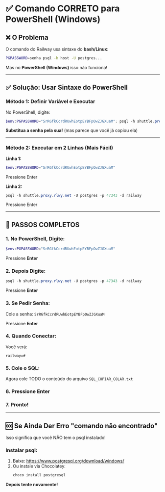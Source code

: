 # ✅ Comando CORRETO para PowerShell (Windows)

## ❌ O Problema

O comando do Railway usa sintaxe do **bash/Linux**:
```bash
PGPASSWORD=senha psql -h host -U postgres...
```

Mas no **PowerShell (Windows)** isso não funciona!

---

## ✅ Solução: Usar Sintaxe do PowerShell

### Método 1: Definir Variável e Executar

No PowerShell, digite:

```powershell
$env:PGPASSWORD="SrRGfkCcrdRUwhEotpEYBFpOwZJGXuaM"; psql -h shuttle.proxy.rlwy.net -U postgres -p 47343 -d railway
```

**Substitua a senha pela sua!** (mas parece que você já copiou ela)

---

### Método 2: Executar em 2 Linhas (Mais Fácil)

**Linha 1:**
```powershell
$env:PGPASSWORD="SrRGfkCcrdRUwhEotpEYBFpOwZJGXuaM"
```

Pressione Enter

**Linha 2:**
```powershell
psql -h shuttle.proxy.rlwy.net -U postgres -p 47343 -d railway
```

Pressione Enter

---

## 🎯 PASSOS COMPLETOS

### 1. No PowerShell, Digite:

```powershell
$env:PGPASSWORD="SrRGfkCcrdRUwhEotpEYBFpOwZJGXuaM"
```

Pressione **Enter**

### 2. Depois Digite:

```powershell
psql -h shuttle.proxy.rlwy.net -U postgres -p 47343 -d railway
```

Pressione **Enter**

### 3. Se Pedir Senha:

Cole a senha: `SrRGfkCcrdRUwhEotpEYBFpOwZJGXuaM`

Pressione **Enter**

### 4. Quando Conectar:

Você verá:
```
railway=# 
```

### 5. Cole o SQL:

Agora cole TODO o conteúdo do arquivo `SQL_COPIAR_COLAR.txt`

### 6. Pressione Enter

### 7. Pronto!

---

## 🆘 Se Ainda Der Erro "comando não encontrado"

Isso significa que você NÃO tem o psql instalado!

### Instalar psql:

1. Baixe: https://www.postgresql.org/download/windows/
2. Ou instale via Chocolatey:
   ```powershell
   choco install postgresql
   ```

**Depois tente novamente!**

